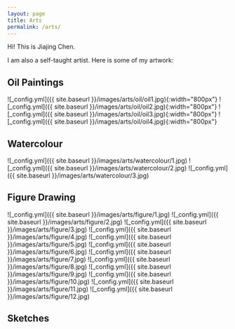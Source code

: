 ```yaml
---
layout: page
title: Arts
permalink: /arts/
---
```


Hi! This is Jiajing Chen.


I am also a self-taught artist. Here is some of my artwork:


## Oil Paintings

![_config.yml]({{ site.baseurl }}/images/arts/oil/oil1.jpg){:width="800px"}
![_config.yml]({{ site.baseurl }}/images/arts/oil/oil2.jpg){:width="800px"}
![_config.yml]({{ site.baseurl }}/images/arts/oil/oil3.jpg){:width="800px"}
![_config.yml]({{ site.baseurl }}/images/arts/oil/oil4.jpg){:width="800px"}

## Watercolour
![_config.yml]({{ site.baseurl }}/images/arts/watercolour/1.jpg)
![_config.yml]({{ site.baseurl }}/images/arts/watercolour/2.jpg)
![_config.yml]({{ site.baseurl }}/images/arts/watercolour/3.jpg)


## Figure Drawing
![_config.yml]({{ site.baseurl }}/images/arts/figure/1.jpg)
![_config.yml]({{ site.baseurl }}/images/arts/figure/2.jpg)
![_config.yml]({{ site.baseurl }}/images/arts/figure/3.jpg)
![_config.yml]({{ site.baseurl }}/images/arts/figure/4.jpg)
![_config.yml]({{ site.baseurl }}/images/arts/figure/5.jpg)
![_config.yml]({{ site.baseurl }}/images/arts/figure/6.jpg)
![_config.yml]({{ site.baseurl }}/images/arts/figure/7.jpg)
![_config.yml]({{ site.baseurl }}/images/arts/figure/8.jpg)
![_config.yml]({{ site.baseurl }}/images/arts/figure/9.jpg)
![_config.yml]({{ site.baseurl }}/images/arts/figure/10.jpg)
![_config.yml]({{ site.baseurl }}/images/arts/figure/11.jpg)
![_config.yml]({{ site.baseurl }}/images/arts/figure/12.jpg)


## Sketches


